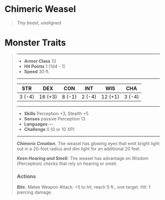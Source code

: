 # Chimeric Weasel
>*Tiny beast, unaligned*
# Monster Traits
>___
>- **Armor Class** 13
>- **Hit Points** 1 (1d4 - 1)
>- **Speed** 30 ft.
>___
>|STR|DEX|CON|INT|WIS|CHA|
>|:---:|:---:|:---:|:---:|:---:|:---:|
>|3 (-4)|16 (+3)|8 (-1)|2 (-4)|12 (+1)|3 (-4)|
>___
>- **Skills** Perception +3, Stealth +5
>- **Senses** passive Perception 13
>- **Languages** —
>- **Challenge** 0 (0 or 10 XP)
>___
>***Chimeric Creation.*** The weasel has glowing eyes that emit bright light out in a 20-foot radius and dim light for an additional 20 feet.  
>
>***Keen Hearing and Smell.*** The weasel has advantage on Wisdom (Perception) checks that rely on hearing or smell.  
>
>### Actions
>***Bite.*** Melee Weapon Attack: +5 to hit, reach 5 ft., one target. Hit: 1 piercing damage.